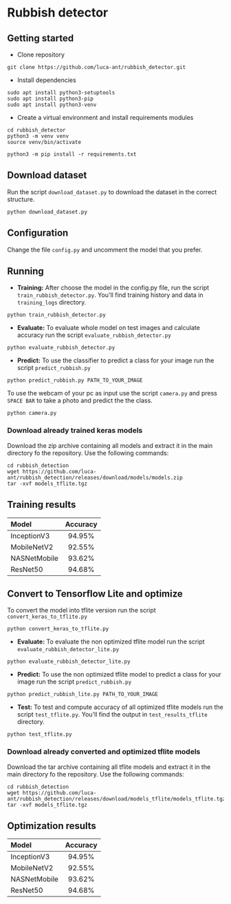 # Rubbish detector

## Getting started

* Clone repository
```
git clone https://github.com/luca-ant/rubbish_detector.git
```

* Install dependencies
```
sudo apt install python3-setuptools
sudo apt install python3-pip
sudo apt install python3-venv
```

* Create a virtual environment and install requirements modules
```
cd rubbish_detector
python3 -m venv venv
source venv/bin/activate

python3 -m pip install -r requirements.txt
```

## Download dataset
Run the script ```download_dataset.py``` to download the dataset in the correct structure.

```
python download_dataset.py
```




## Configuration

Change the file ```config.py``` and uncomment the model that you prefer.

## Running

* **Training:** After choose the model in the config.py file, run the script ```train_rubbish_detector.py```. You'll find training history and data in ```training_logs``` directory.

```
python train_rubbish_detector.py
```

* **Evaluate:** To evaluate whole model on test images and calculate accuracy run the script ```evaluate_rubbish_detector.py``` 

```
python evaluate_rubbish_detector.py
```


* **Predict:** To use the classifier to predict a class for your image run the script ```predict_rubbish.py```

```
python predict_rubbish.py PATH_TO_YOUR_IMAGE 
```

To use the webcam of your pc as input use the script ```camera.py``` and press ```SPACE BAR``` to take a photo and predict the the class.

```
python camera.py
```


### Download already trained keras models
Download the zip archive containing all models and extract it in the main directory fo the repository. Use the following commands:

```
cd rubbish_detection
wget https://github.com/luca-ant/rubbish_detection/releases/download/models/models.zip
tar -xvf models_tflite.tgz
```


## Training results

| Model         | Accuracy |
| :---          |   :---:  |
| InceptionV3   |  94.95%  |
| MobileNetV2   |  92.55%  |
| NASNetMobile  |  93.62%  |
| ResNet50      |  94.68%  |



## Convert to Tensorflow Lite and optimize 


To convert the model into tflite version run the script ```convert_keras_to_tflite.py```

```
python convert_keras_to_tflite.py
```


* **Evaluate:** To evaluate the non optimized tflite model run the script ```evaluate_rubbish_detector_lite.py``` 

```
python evaluate_rubbish_detector_lite.py
```


* **Predict:** To use the non optimized tflite model to predict a class for your image run the script ```predict_rubbish.py```

```
python predict_rubbish_lite.py PATH_TO_YOUR_IMAGE 
```



* **Test:** To test and compute accuracy of all optimized tflite models run the script ```test_tflite.py```. You'll find the output in ```test_results_tflite``` directory.

```
python test_tflite.py
```

### Download already converted and optimized tflite models
Download the tar archive containing all tflite models and extract it in the main directory fo the repository. Use the following commands:

```
cd rubbish_detection
wget https://github.com/luca-ant/rubbish_detection/releases/download/models_tflite/models_tflite.tgz
tar -xvf models_tflite.tgz
```



## Optimization results


| Model         | Accuracy |
| :---          |   :---:  |
| InceptionV3   |  94.95%  |
| MobileNetV2   |  92.55%  |
| NASNetMobile  |  93.62%  |
| ResNet50      |  94.68%  |

